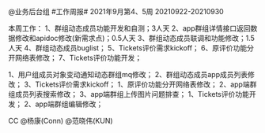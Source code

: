 @业务后台组 #工作周报#
2021年9月第4、5周 20210922-20210930

本周工作：
1、群组动态成员功能开发和自测；3人天
2、app群组详情接口返回数据修改和apidoc修改(新需求点)；0.5人天
3、群组动态成员联调和功能修改；1.5人天
4、群组动态成员buglist；
5、Tickets评价需求kickoff；
6、原评价功能分开网络表修改；
7、Tickets评价功能开发；

1、用户组成员对象变动通知动态群组mq修改；
2、群组动态成员app成员列表修改；
3、Tickets评价需求kickoff；
1、原评价功能分开网络表修改；
2、app端群组成员列表搜索修改；
3、app端群组上传图片问题排查；
1、Tickets评价功能开发；
2、app端群组编辑修改；

CC @杨康(Conn) @范晓伟(KUN) 
